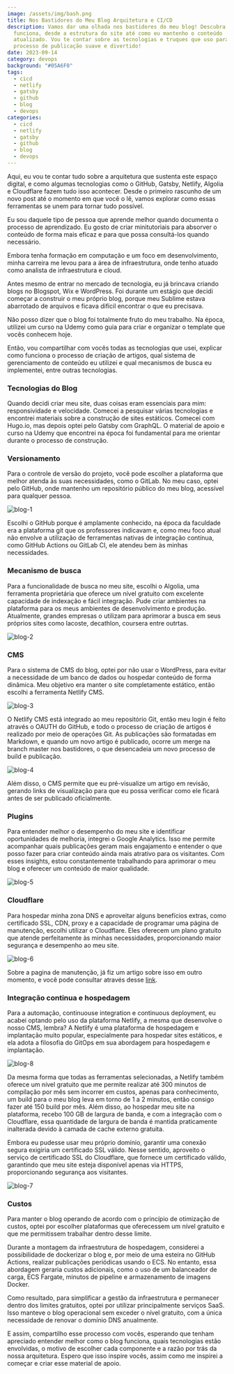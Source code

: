 ```yaml
---
image: /assets/img/bash.png
title: Nos Bastidores do Meu Blog Arquitetura e CI/CD
description: Vamos dar uma olhada nos bastidores do meu blog! Descubra como tudo
  funciona, desde a estrutura do site até como eu mantenho o conteúdo
  atualizado. Vou te contar sobre as tecnologias e truques que uso para tornar o
  processo de publicação suave e divertido!
date: 2023-09-14
category: devops
background: "#05A6F0"
tags:
  - cicd
  - netlify
  - gatsby
  - github
  - blog
  - devops
categories:
  - cicd
  - netlify
  - gatsby
  - github
  - blog
  - devops
---
```

Aqui, eu vou te contar tudo sobre a arquitetura que sustenta este espaço digital, e como algumas tecnologias como o GitHub, Gatsby, Netlify, Algolia e Cloudflare fazem tudo isso acontecer. Desde o primeiro rascunho de um novo post até o momento em que você o lê, vamos explorar como essas ferramentas se unem para tornar tudo possível.

Eu sou daquele tipo de pessoa que aprende melhor quando documenta o processo de aprendizado. Eu gosto de criar minitutoriais para absorver o conteúdo de forma mais eficaz e para que possa consultá-los quando necessário.

Embora tenha formação em computação e um foco em desenvolvimento, minha carreira me levou para a área de infraestrutura, onde tenho atuado como analista de infraestrutura e cloud.

Antes mesmo de entrar no mercado de tecnologia, eu já brincava criando blogs no Blogspot, Wix e WordPress. Foi durante um estágio que decidi começar a construir o meu próprio blog, porque meu Sublime estava abarrotado de arquivos e ficava difícil encontrar o que eu precisava.

Não posso dizer que o blog foi totalmente fruto do meu trabalho. Na época, utilizei um curso na Udemy como guia para criar e organizar o template que vocês conhecem hoje.

Então, vou compartilhar com vocês todas as tecnologias que usei, explicar como funciona o processo de criação de artigos, qual sistema de gerenciamento de conteúdo eu utilizei e qual mecanismos de busca eu implementei, entre outras tecnologias.

### Tecnologias do Blog

Quando decidi criar meu site, duas coisas eram essenciais para mim: responsividade e velocidade. Comecei a pesquisar várias tecnologias e encontrei materiais sobre a construção de sites estáticos. Comecei com Hugo.io, mas depois optei pelo Gatsby com GraphQL. O material de apoio e curso na Udemy que encontrei na época foi fundamental para me orientar durante o processo de construção.

### Versionamento

Para o controle de versão do projeto, você pode escolher a plataforma que melhor atenda às suas necessidades, como o GitLab. No meu caso, optei pelo GitHub, onde mantenho um repositório público do meu blog, acessível para qualquer pessoa. 

![blog-1](/assets/img/blog-1.png)

Escolhi o GitHub porque é amplamente conhecido, na época da faculdade era a plataforma git que os professores indicavam e, como meu foco atual não envolve a utilização de ferramentas nativas de integração contínua, como GitHub Actions ou GitLab CI, ele atendeu bem às minhas necessidades.

### Mecanismo de busca

Para a funcionalidade de busca no meu site, escolhi o Algolia, uma ferramenta proprietária que oferece um nível gratuito com excelente capacidade de indexação e fácil integração. Pude criar ambientes na plataforma para os meus ambientes de desenvolvimento e produção. Atualmente, grandes empresas o utilizam para aprimorar a busca em seus próprios sites como lacoste, decathlon, coursera entre outrtas. 

![blog-2](/assets/img/blog-2.png)

### CMS

Para o sistema de CMS do blog, optei por não usar o WordPress, para evitar a necessidade de um banco de dados ou hospedar conteúdo de forma dinâmica. Meu objetivo era manter o site completamente estático, então escolhi a ferramenta Netlify CMS.

![blog-3](/assets/img/blog-3.png)

O Netlify CMS está integrado ao meu repositório Git, então meu login é feito através o OAUTH do GitHub, e todo o processo de criação de artigos é realizado por meio de operações Git. As publicações são formatadas em Markdown, e quando um novo artigo é publicado, ocorre um merge na branch master nos bastidores, o que desencadeia um novo processo de build e publicação.

![blog-4](/assets/img/blog-4.png)

Além disso, o CMS permite que eu pré-visualize um artigo em revisão, gerando links de visualização para que eu possa verificar como ele ficará antes de ser publicado oficialmente.

### Plugins

Para entender melhor o desempenho do meu site e identificar oportunidades de melhoria, integrei o Google Analytics. Isso me permite acompanhar quais publicações geram mais engajamento e entender o que posso fazer para criar conteúdo ainda mais atrativo para os visitantes. Com esses insights, estou constantemente trabalhando para aprimorar o meu blog e oferecer um conteúdo de maior qualidade.

![blog-5](/assets/img/blog-5.png)

### Cloudflare

Para hospedar minha zona DNS e aproveitar alguns benefícios extras, como certificado SSL, CDN, proxy e a capacidade de programar uma página de manutenção, escolhi utilizar o Cloudflare. Eles oferecem um plano gratuito que atende perfeitamente às minhas necessidades, proporcionando maior segurança e desempenho ao meu site.

![blog-6](/assets/img/blog-6.png)

Sobre a pagina de manutenção, já fiz um artigo sobre isso em outro momento, e você pode consultar através desse [link](https://thiagoalexandria.com.br/hospedar-pagina-de-manutencao-no-cloudflare/).

### Integração continua e hospedagem

Para a automação, continuouse integration e continuous deployment, eu acabei optando pelo uso da plataforma Netlify, a mesma que desenvolve o nosso CMS, lembra? A Netlify é uma plataforma de hospedagem e implantação muito popular, especialmente para hospedar sites estáticos, e ela adota a filosofia do GitOps em sua abordagem para hospedagem e implantação.

![blog-8](/assets/img/blog-8.png)

Da mesma forma que todas as ferramentas selecionadas, a Netlify também oferece um nível gratuito que me permite realizar até 300 minutos de compilação por mês sem incorrer em custos, apenas para conhecimento, um build para o meu blog leva em torno de 1 a 2 minutos, então consigo fazer até 150 build por mês. Além disso, ao hospedar meu site na plataforma, recebo 100 GB de largura de banda, e com a integração com o Cloudflare, essa quantidade de largura de banda é mantida praticamente inalterada devido à camada de cache externo gratuita.

Embora eu pudesse usar meu próprio domínio, garantir uma conexão segura exigiria um certificado SSL válido. Nesse sentido, aproveito o serviço de certificado SSL do Cloudflare, que fornece um certificado válido, garantindo que meu site esteja disponível apenas via HTTPS, proporcionando segurança aos visitantes.

![blog-7](/assets/img/blog-7.png)

### Custos

Para manter o blog operando de acordo com o princípio de otimização de custos, optei por escolher plataformas que oferecessem um nível gratuito e que me permitissem trabalhar dentro desse limite. 

Durante a montagem da infraestrutura de hospedagem, considerei a possibilidade de dockerizar o blog e, por meio de uma esteira no GitHub Actions, realizar publicações periódicas usando o ECS. No entanto, essa abordagem geraria custos adicionais, como o uso de um balanceador de carga, ECS Fargate, minutos de pipeline e armazenamento de imagens Docker.

Como resultado, para simplificar a gestão da infraestrutura e permanecer dentro dos limites gratuitos, optei por utilizar principalmente serviços SaaS. Isso manteve o blog operacional sem exceder o nível gratuito, com a única necessidade de renovar o domínio DNS anualmente.

E assim, compartilho esse processo com vocês, esperando que tenham apreciado entender melhor como o blog funciona, quais tecnologias estão envolvidas, o motivo de escolher cada componente e a razão por trás da nossa arquitetura. Espero que isso inspire vocês, assim como me inspirei a começar e criar esse material de apoio.